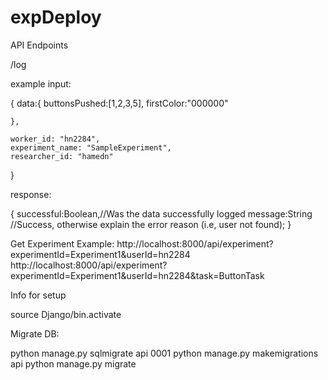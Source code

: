 # expDeploy

API Endpoints


/log

example input:

{
	data:{
		buttonsPushed:[1,2,3,5],
		firstColor:"000000"

	},

	worker_id: "hn2284",
	experiment_name: "SampleExperiment",
	researcher_id: "hamedn" 
}

response:

{
	successful:Boolean,//Was the data successfully logged
	message:String //Success, otherwise explain the error reason (i.e, user not found);
}


Get Experiment Example:
http://localhost:8000/api/experiment?experimentId=Experiment1&userId=hn2284
http://localhost:8000/api/experiment?experimentId=Experiment1&userId=hn2284&task=ButtonTask



Info for setup

source Django/bin.activate

Migrate DB:

python manage.py sqlmigrate api 0001
python manage.py makemigrations api
python manage.py migrate


